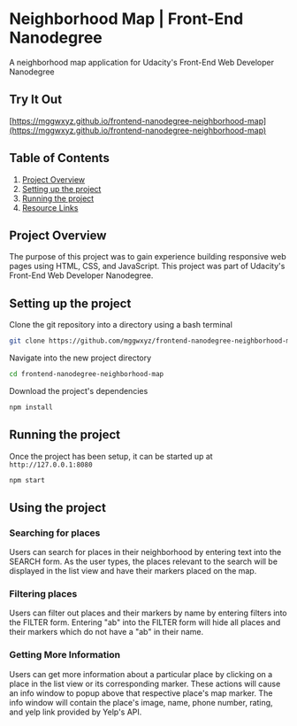 # Neighborhood Map | Front-End Nanodegree

A neighborhood map application for Udacity's Front-End Web Developer Nanodegree

## Try It Out
[https://mggwxyz.github.io/frontend-nanodegree-neighborhood-map](https://mggwxyz.github.io/frontend-nanodegree-neighborhood-map)

## Table of Contents
1. [Project Overview](#project-overview)
1. [Setting up the project](#setting-up-the-project)
1. [Running the project](#running-the-project)
1. [Resource Links](#resource-links)

## Project Overview

The purpose of this project was to gain experience building responsive web pages using HTML, CSS, and JavaScript. This project was part of Udacity's Front-End Web Developer Nanodegree.

## Setting up the project
Clone the git repository into a directory using a bash terminal
```bash
git clone https://github.com/mggwxyz/frontend-nanodegree-neighborhood-map.git
````

Navigate into the new project directory
```bash
cd frontend-nanodegree-neighborhood-map
```

Download the project's dependencies
```bash
npm install
```

## Running the project
Once the project has been setup, it can be started up at `http://127.0.0.1:8080`
```bash
npm start
```

## Using the project <a name="using-the-project"></a>

### Searching for places

Users can search for places in their neighborhood by entering text into the SEARCH form. As the user types, the places relevant to the search will be displayed in the list view and have their markers placed on the map.

### Filtering places

Users can filter out places and their markers by name by entering filters into the FILTER form. Entering "ab" into the FILTER form will hide all places and their markers which do not have a "ab" in their name.

### Getting More Information

Users can get more information about a particular place by clicking on a place in the list view or its corresponding marker. These actions will cause an info window to popup above that respective place's map marker. The info window will contain the place's image, name, phone number, rating, and yelp link provided by Yelp's API.
